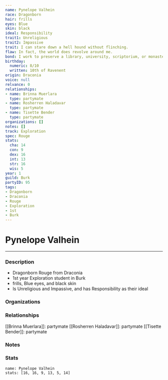 ```yaml
---
name: Pynelope Valhein
race: Dragonborn
hair: frills
eyes: Blue
skin: black
ideal: Responsibility
trait1: Unreligious
trait2: Impassive
trait: I can stare down a hell hound without flinching.
flaw: In fact, the world does revolve around me.
bond: I work to preserve a library, university, scriptorium, or monastery.
birthday:
  numeric: 8/10
  written: 10th of Ravenent
origin: Draconia
voice: null
relvance: 0
relationships:
- name: Brinna Muerlara
  type: partymate
- name: Rosherren Haladavar
  type: partymate
- name: Tisette Bender
  type: partymate
organizations: []
notes: []
track: Exploration
spec: Rouge
stats:
  cha: 14
  con: 9
  dex: 16
  int: 13
  str: 16
  wis: 5
year: 1
guild: Burk
partyID: 95
tags:
- Dragonborn
- Draconia
- Rouge
- Exploration
- 1st
- Burk
---
```

# Pynelope Valhein
---
### Description
- Dragonborn Rouge from Draconia
- 1st year Exploration student in Burk
- frills, Blue eyes, and black skin
- Is Unreligious and Impassive, and has Responsibility as their ideal

### Organizations

### Relationships
[[Brinna Muerlara]]: partymate
[[Rosherren Haladavar]]: partymate
[[Tisette Bender]]: partymate

### Notes

### Stats
```statblock
name: Pynelope Valhein
stats: [16, 16, 9, 13, 5, 14]
```